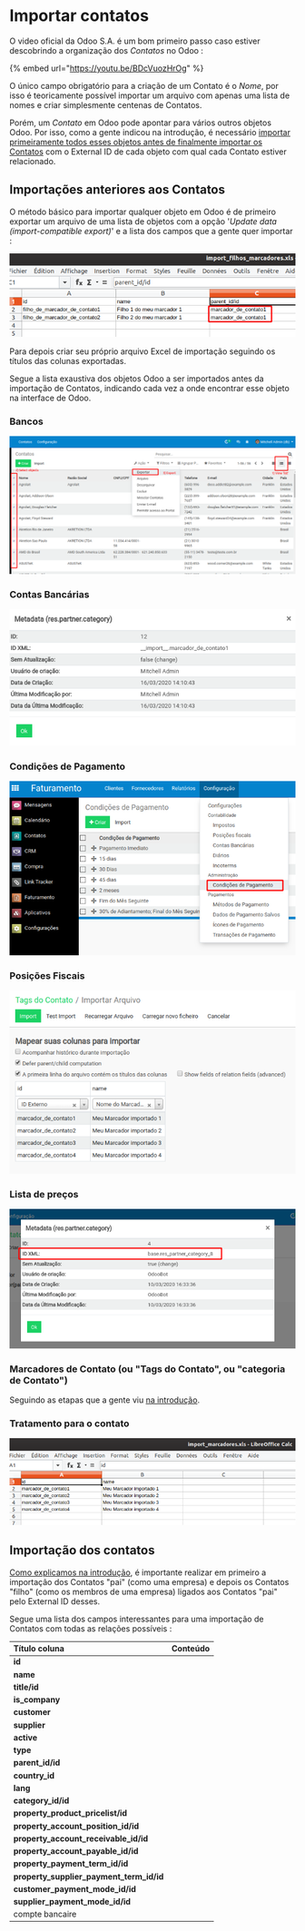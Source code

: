 # Importar contatos

O video oficial da Odoo S.A. é um bom primeiro passo caso estiver descobrindo a organização dos _Contatos_ no Odoo :

{% embed url="https://youtu.be/BDcVuozHrOg" %}

O único campo obrigatório para a criação de um Contato é o _Nome_, por isso é teoricamente possível importar um arquivo com apenas uma lista de nomes e criar simplesmente centenas de Contatos.

Porém, um _Contato_ em Odoo pode apontar para vários outros objetos Odoo. Por isso, como a gente indicou na introdução, é necessário [importar primeiramente todos esses objetos antes de finalmente importar os Contatos](./#como-importar-relacoes-entre-objetos) com o External ID de cada objeto com qual cada Contato estiver relacionado.

## Importações anteriores aos Contatos

O método básico para importar qualquer objeto em Odoo é de primeiro exportar um arquivo de uma lista de objetos com a opção '_Update data \(import-compatible export\)_' e a lista dos campos que a gente quer importar :

![](.gitbook/assets/image%20%281%29.png)

Para depois criar seu próprio arquivo Excel de importação seguindo os títulos das colunas exportadas.

Segue a lista exaustiva dos objetos Odoo a ser importados antes da importação de Contatos, indicando cada vez a onde encontrar esse objeto na interface de Odoo.

### Bancos

![](.gitbook/assets/image%20%282%29.png)

### Contas Bancárias

![](.gitbook/assets/image%20%285%29.png)

### Condições de Pagamento

![](.gitbook/assets/image%20%2818%29.png)

### Posições Fiscais

![](.gitbook/assets/image%20%283%29.png)

### Lista de preços

![](.gitbook/assets/image%20%289%29.png)

### Marcadores de Contato \(ou "Tags do Contato", ou "categoria de Contato"\)

Seguindo as etapas que a gente viu [na introdução](./#criacao-do-external-id-durante-a-importacao).

### Tratamento para o contato

![](.gitbook/assets/image%20%288%29.png)

## Importação dos contatos

[Como explicamos na introdução](./#relacao-pai-filho), é importante realizar em primeiro a importação dos Contatos "pai" \(como uma empresa\) e depois os Contatos "filho" \(como os membros de uma empresa\) ligados aos Contatos "pai" pelo External ID desses.

Segue uma lista dos campos interessantes para uma importação de Contatos com todas as relações possíveis :

| Título coluna | Conteúdo |
| :--- | :--- |
| **id** |  |
| **name** |  |
| **title/id** |  |
| **is\_company** |  |
| **customer** |  |
| **supplier** |  |
| **active** |  |
| **type** |  |
| **parent\_id/id** |  |
| **country\_id** |  |
| **lang** |  |
| **category\_id/id** |  |
| **property\_product\_pricelist/id** |  |
| **property\_account\_position\_id/id** |  |
| **property\_account\_receivable\_id/id** |  |
| **property\_account\_payable\_id/id** |  |
| **property\_payment\_term\_id/id** |  |
| **property\_supplier\_payment\_term\_id/id** |  |
| **customer\_payment\_mode\_id/id** |  |
| **supplier\_payment\_mode\_id/id** |  |
| compte bancaire |  |

 

